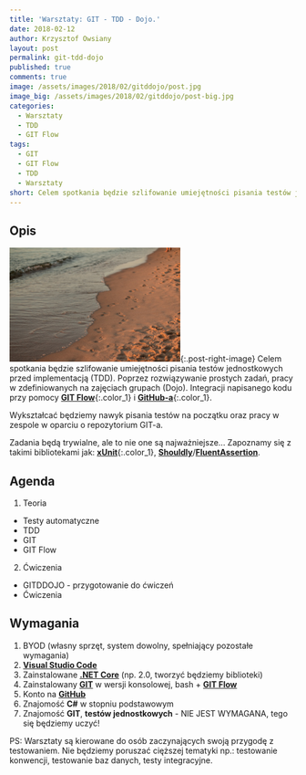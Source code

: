 ```yaml
---
title: 'Warsztaty: GIT - TDD - Dojo.'
date: 2018-02-12
author: Krzysztof Owsiany
layout: post
permalink: git-tdd-dojo
published: true
comments: true        
image: /assets/images/2018/02/gitddojo/post.jpg
image_big: /assets/images/2018/02/gitddojo/post-big.jpg
categories:
  - Warsztaty
  - TDD
  - GIT Flow
tags:
  - GIT
  - GIT Flow
  - TDD
  - Warsztaty
short: Celem spotkania będzie szlifowanie umiejętności pisania testów jednostkowych przed implementacją (TDD). Poprzez rozwiązywanie prostych zadań, pracy w zdefiniowanych na zajęciach grupach (Dojo). Integracji napisanego kodu przy pomocy GIT Flow i GitHub-a. 
---
```

## Opis
[![Warsztaty GIT - TDD - Dojo][post]][post-big]{:.post-right-image}
Celem spotkania będzie szlifowanie umiejętności pisania testów jednostkowych przed implementacją (TDD). Poprzez rozwiązywanie prostych zadań, pracy w zdefiniowanych na zajęciach grupach (Dojo). Integracji napisanego kodu przy pomocy **[GIT Flow]**{:.color_1} i **[GitHub-a]**{:.color_1}. 

Wykształcać będziemy nawyk pisania testów na początku oraz pracy w zespole w oparciu o repozytorium GIT-a.

Zadania będą trywialne, ale to nie one są najważniejsze...
Zapoznamy się z takimi bibliotekami jak: **[xUnit]**{:.color_1}, **[Shouldly]**/**[FluentAssertion]**.

## Agenda

1. Teoria
* Testy automatyczne
* TDD
* GIT
* GIT Flow
2. Ćwiczenia
* GITDDOJO - przygotowanie do ćwiczeń
* Ćwiczenia

## Wymagania
1. BYOD (własny sprzęt, system dowolny, spełniający pozostałe wymagania)
2. **[Visual Studio Code]**
3. Zainstalowane **[.NET Core]** (np. 2.0, tworzyć będziemy biblioteki)
3. Zainstalowany **[GIT]** w wersji konsolowej, bash + **[GIT Flow]**
4. Konto na **[GitHub]**
5. Znajomość **C#** w stopniu podstawowym
6. Znajomość **GIT**, **testów jednostkowych** - NIE JEST WYMAGANA, tego się będziemy uczyć!

PS: Warsztaty są kierowane do osób zaczynających swoją przygodę z testowaniem. Nie będziemy poruszać cięższej tematyki np.: testowanie konwencji, testowanie baz danych, testy integracyjne.

[Visual Studio Code]: https://code.visualstudio.com/
[.NET Core]: https://www.microsoft.com/net/learn/get-started/windows
[GIT]: https://git-scm.com/
[GitHub]: https://github.com/
[GitHub-a]: https://github.com/
[GIT Flow]: https://danielkummer.github.io/git-flow-cheatsheet/
[xUnit]: https://xunit.github.io/
[Shouldly]: http://docs.shouldly-lib.net/
[FluentAssertion]: http://fluentassertions.com/

[post]: /assets/images/2018/02/gitddojo/post.jpg
[post-big]: /assets/images/2018/02/gitddojol/post-big.jpg

[image1]: /assets/images/2018/02/gitddojo/image1.jpg
[image1-big]: /assets/images/2018/02/gitddojo/image1-big.jpg